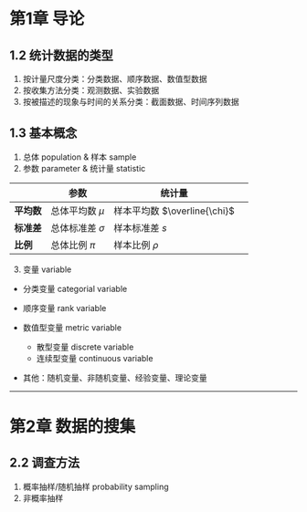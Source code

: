 # 第1章 导论

## 1.2 统计数据的类型

1. 按计量尺度分类：分类数据、顺序数据、数值型数据
2. 按收集方法分类：观测数据、实验数据
3. 按被描述的现象与时间的关系分类：截面数据、时间序列数据

## 1.3 基本概念

1. 总体 population & 样本 sample
2. 参数 parameter & 统计量 statistic

|  | 参数 | 统计量 |  |
| ---- | ---- | ---- | ---- |
| **平均数** | 总体平均数 $\mu$ | 样本平均数 $\overline{\chi}$ |  |
| **标准差** | 总体标准差 $\sigma$ | 样本标准差 $s$ |  |
| **比例** | 总体比例 $\pi$ | 样本比例 $\rho$ |  |

3. 变量 variable

* 分类变量 categorial variable

* 顺序变量 rank variable
* 数值型变量 metric variable
  * 散型变量 discrete variable
  * 连续型变量 continuous variable
* 其他：随机变量、非随机变量、经验变量、理论变量
----


# 第2章 数据的搜集

## 2.2 调查方法

1. 概率抽样/随机抽样 probability sampling
2. 非概率抽样
